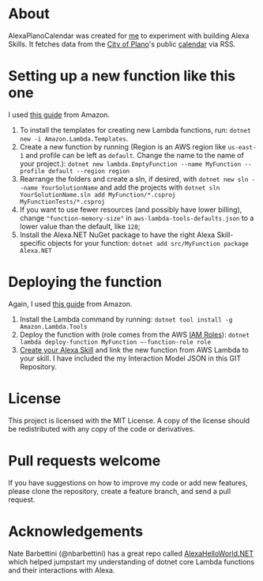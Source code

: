 # About
AlexaPlanoCalendar was created for [me](https://twitter.com/cbenard) to experiment with building Alexa Skills. It fetches data from the [City of Plano](http://plano.gov)'s public [calendar](http://plano.gov/rss.aspx#calendar) via RSS.

# Setting up a new function like this one
I used [this guide](https://docs.aws.amazon.com/lambda/latest/dg/lambda-dotnet-coreclr-deployment-package.html) from Amazon.

1. To install the templates for creating new Lambda functions, run: `dotnet new -i Amazon.Lambda.Templates`.
2. Create a new function by running (Region is an AWS region like `us-east-1` and profile can be left as `default`. Change the name to the name of your project.): `dotnet new lambda.EmptyFunction --name MyFunction --profile default --region region`
3. Rearrange the folders and create a sln, if desired, with `dotnet new sln --name YourSolutionName` and add the projects with `dotnet sln YourSolutionName.sln add MyFunction/*.csproj MyFunctionTests/*.csproj`
4. If you want to use fewer resources (and possibly have lower billing), change `"function-memory-size"` in `aws-lambda-tools-defaults.json` to a lower value than the default, like `128`;
5. Install the Alexa.NET NuGet package to have the right Alexa Skill-specific objects for your function: `dotnet add src/MyFunction package Alexa.NET`

# Deploying the function
Again, I used [this guide](https://docs.aws.amazon.com/lambda/latest/dg/lambda-dotnet-coreclr-deployment-package.html) from Amazon.

1. Install the Lambda command by running: `dotnet tool install -g Amazon.Lambda.Tools`
2. Deploy the function with (role comes from the AWS [IAM Roles](https://docs.aws.amazon.com/IAM/latest/UserGuide/id_roles.html)): `dotnet lambda deploy-function MyFunction –-function-role role`
3. [Create your Alexa Skill](https://developer.amazon.com/docs/custom-skills/steps-to-build-a-custom-skill.html) and link the new function from AWS Lambda to your skill. I have included the my Interaction Model JSON in this GIT Repository.

# License
This project is licensed with the MIT License. A copy of the license should be redistributed with any copy of the code or derivatives.

# Pull requests welcome
If you have suggestions on how to improve my code or add new features, please clone the repository, create a feature branch, and send a pull request.

# Acknowledgements
Nate Barbettini (@nbarbettini) has a great repo called [AlexaHelloWorld.NET](https://github.com/nbarbettini/AlexaHelloWorld.NET) which helped jumpstart my understanding of dotnet core Lambda functions and their interactions with Alexa.